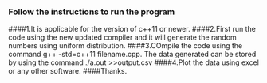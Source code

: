### Follow the instructions to run the program
####1.It is applicable for the version of c++11 or newer.
####2.First run the code using the new updated compiler and it will generate the random numbers using uniform distribution.
####3.COmpile the code using the command g++ -std=c++11 filename.cpp. The data generated can be stored by using the command ./a.out >>output.csv
####4.Plot the data using excel or any other software.
####Thanks.
